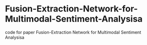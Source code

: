 # Fusion-Extraction-Network-for-Multimodal-Sentiment-Analysisa
code for paper Fusion-Extraction Network for Multimodal Sentiment Analysisa
